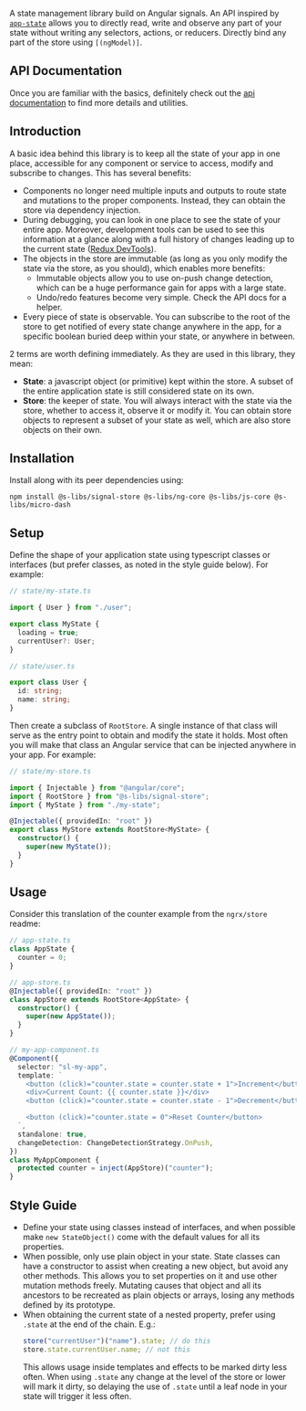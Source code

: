 A state management library build on Angular signals. An API inspired by [`app-state`](https://github.com/simontonsoftware/s-libs/tree/master/projects/app-state) allows you to directly read, write and observe any part of your state without writing any selectors, actions, or reducers. Directly bind any part of the store using `[(ngModel)]`.

## API Documentation

Once you are familiar with the basics, definitely check out the [api documentation](https://simontonsoftware.github.io/s-libs/signal-store) to find more details and utilities.

## Introduction

A basic idea behind this library is to keep all the state of your app in one place, accessible for any component or service to access, modify and subscribe to changes. This has several benefits:

- Components no longer need multiple inputs and outputs to route state and mutations to the proper components. Instead, they can obtain the store via dependency injection.
- During debugging, you can look in one place to see the state of your entire app. Moreover, development tools can be used to see this information at a glance along with a full history of changes leading up to the current state ([Redux DevTools](https://chrome.google.com/webstore/detail/redux-devtools/lmhkpmbekcpmknklioeibfkpmmfibljd?hl=en)).
- The objects in the store are immutable (as long as you only modify the state via the store, as you should), which enables more benefits:
  - Immutable objects allow you to use on-push change detection, which can be a huge performance gain for apps with a large state.
  - Undo/redo features become very simple. Check the API docs for a helper.
- Every piece of state is observable. You can subscribe to the root of the store to get notified of every state change anywhere in the app, for a specific boolean buried deep within your state, or anywhere in between.

2 terms are worth defining immediately. As they are used in this library, they mean:

- **State**: a javascript object (or primitive) kept within the store. A subset of the entire application state is still considered state on its own.
- **Store**: the keeper of state. You will always interact with the state via the store, whether to access it, observe it or modify it. You can obtain store objects to represent a subset of your state as well, which are also store objects on their own.

## Installation

Install along with its peer dependencies using:

```shell script
npm install @s-libs/signal-store @s-libs/ng-core @s-libs/js-core @s-libs/micro-dash
```

## Setup

Define the shape of your application state using typescript classes or interfaces (but prefer classes, as noted in the style guide below). For example:

```ts
// state/my-state.ts

import { User } from "./user";

export class MyState {
  loading = true;
  currentUser?: User;
}
```

```ts
// state/user.ts

export class User {
  id: string;
  name: string;
}
```

Then create a subclass of `RootStore`. A single instance of that class will serve as the entry point to obtain and modify the state it holds. Most often you will make that class an Angular service that can be injected anywhere in your app. For example:

```ts
// state/my-store.ts

import { Injectable } from "@angular/core";
import { RootStore } from "@s-libs/signal-store";
import { MyState } from "./my-state";

@Injectable({ providedIn: "root" })
export class MyStore extends RootStore<MyState> {
  constructor() {
    super(new MyState());
  }
}
```

## Usage

Consider this translation of the counter example from the `ngrx/store` readme:

```ts
// app-state.ts
class AppState {
  counter = 0;
}

// app-store.ts
@Injectable({ providedIn: "root" })
class AppStore extends RootStore<AppState> {
  constructor() {
    super(new AppState());
  }
}

// my-app-component.ts
@Component({
  selector: "sl-my-app",
  template: `
    <button (click)="counter.state = counter.state + 1">Increment</button>
    <div>Current Count: {{ counter.state }}</div>
    <button (click)="counter.state = counter.state - 1">Decrement</button>

    <button (click)="counter.state = 0">Reset Counter</button>
  `,
  standalone: true,
  changeDetection: ChangeDetectionStrategy.OnPush,
})
class MyAppComponent {
  protected counter = inject(AppStore)("counter");
}
```

## Style Guide

- Define your state using classes instead of interfaces, and when possible make `new StateObject()` come with the default values for all its properties.
- When possible, only use plain object in your state. State classes can have a constructor to assist when creating a new object, but avoid any other methods. This allows you to set properties on it and use other mutation methods freely. Mutating causes that object and all its ancestors to be recreated as plain objects or arrays, losing any methods defined by its prototype.
- When obtaining the current state of a nested property, prefer using `.state` at the end of the chain. E.g.:
  ```ts
  store("currentUser")("name").state; // do this
  store.state.currentUser.name; // not this
  ```
  This allows usage inside templates and effects to be marked dirty less often. When using `.state` any change at the level of the store or lower will mark it dirty, so delaying the use of `.state` until a leaf node in your state will trigger it less often.
